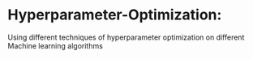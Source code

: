 # Hyperparameter-Optimization:  
Using different techniques of hyperparameter optimization on different Machine learning algorithms
